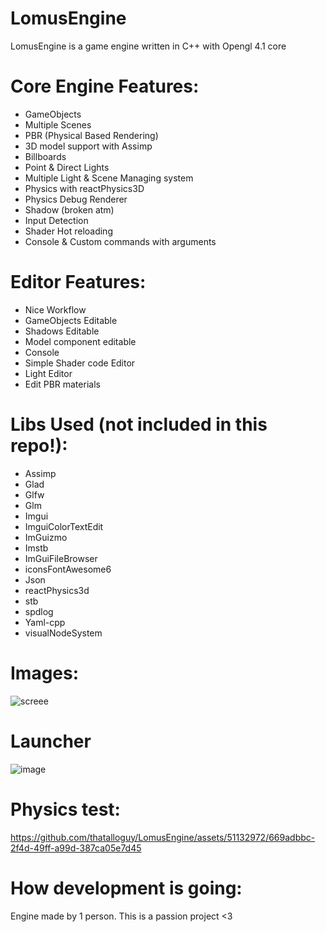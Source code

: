 # LomusEngine

LomusEngine is a game engine written in C++ with Opengl 4.1 core

# Core Engine Features:
- GameObjects
- Multiple Scenes
- PBR (Physical Based Rendering)
- 3D model support with Assimp
- Billboards
- Point & Direct Lights
- Multiple Light & Scene Managing system
- Physics with reactPhysics3D
- Physics Debug Renderer
- Shadow (broken atm)
- Input Detection
- Shader Hot reloading
- Console & Custom commands with arguments

# Editor Features:
- Nice Workflow
- GameObjects Editable
- Shadows Editable
- Model component editable
- Console
- Simple Shader code Editor
- Light Editor
- Edit PBR materials
  

# Libs Used (not included in this repo!):
- Assimp
- Glad
- Glfw
- Glm
- Imgui
- ImguiColorTextEdit
- ImGuizmo
- Imstb
- ImGuiFileBrowser
- iconsFontAwesome6
- Json
- reactPhysics3d
- stb
- spdlog
- Yaml-cpp
- visualNodeSystem

# Images:
![screee](https://github.com/thatalloguy/LomusEngine/assets/51132972/f5fc8e63-6128-4daf-9ba5-edea226a50fa)

# Launcher
![image](https://github.com/thatalloguy/LomusEngine/assets/51132972/8cca0347-ce4d-44e0-a5a3-9407f5dbb337)


# Physics test:

https://github.com/thatalloguy/LomusEngine/assets/51132972/669adbbc-2f4d-49ff-a99d-387ca05e7d45


# How development is going:
Engine made by 1 person. This is a passion project <3


